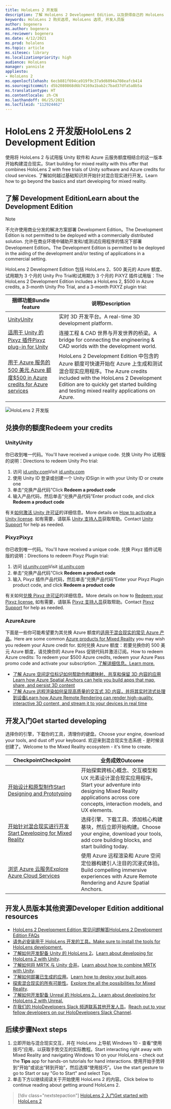 ```yaml
---
title: HoloLens 2 开发版
description: 了解 HoloLens 2 Development Edition，以及获得自己的 HoloLens 2 Development Edition 后的后续操作。
keywords: HoloLens 2 购买选项, HoloLens 选项, 开发人员版
author: bogenera
ms.author: bogenera
ms.reviewer: bogenera
ms.date: 4/12/2021
ms.prod: hololens
ms.topic: article
ms.sitesec: library
ms.localizationpriority: high
audience: HoloLens
manager: yannisle
appliesto:
- HoloLens 2
ms.openlocfilehash: 6ecb881f694ca919f9c37a9d6094a708eafcb414
ms.sourcegitcommit: d5b2080868d6b74169a1bab2c7bad37dfa5a8b5a
ms.translationtype: HT
ms.contentlocale: zh-CN
ms.lasthandoff: 06/25/2021
ms.locfileid: "112924462"
---
```

# <a name="hololens-2-development-edition"></a><span data-ttu-id="a060b-104">HoloLens 2 开发版</span><span class="sxs-lookup"><span data-stu-id="a060b-104">HoloLens 2 Development Edition</span></span>

<span data-ttu-id="a060b-105">使用将 HoloLens 2 与试用版 Unity 软件和 Azure 云服务额度相结合的这一版本开始构建混合现实。</span><span class="sxs-lookup"><span data-stu-id="a060b-105">Start building for mixed reality with this offer that combines HoloLens 2 with free trials of Unity software and Azure credits for cloud services.</span></span> <span data-ttu-id="a060b-106">了解如何越过基础知识并开始针对混合现实进行开发。</span><span class="sxs-lookup"><span data-stu-id="a060b-106">Learn how to go beyond the basics and start developing for mixed reality.</span></span>

## <a name="learn-about-the-development-edition"></a><span data-ttu-id="a060b-107">了解 Development Edition</span><span class="sxs-lookup"><span data-stu-id="a060b-107">Learn about the Development Edition</span></span>

> [!NOTE]
> <span data-ttu-id="a060b-108">不允许使用商业分发的解决方案部署 Development Edition。</span><span class="sxs-lookup"><span data-stu-id="a060b-108">The Development Edition is not permitted to be deployed with a commercially distributed solution.</span></span> <span data-ttu-id="a060b-109">允许在商业环境中辅助开发和/或测试应用程序的情况下部署 Development Edition。</span><span class="sxs-lookup"><span data-stu-id="a060b-109">The Development Edition is permitted to be deployed in the aiding of the development and/or testing of applications in a commercial setting.</span></span>  

<span data-ttu-id="a060b-110">HoloLens 2 Development Edition 包括 HoloLens 2、500 美元的 Azure 额度、试用期为 3 个月的 Unity Pro Trial和试用期为 3 个月的 PiXYZ 插件试用版：</span><span class="sxs-lookup"><span data-stu-id="a060b-110">The HoloLens 2 Development Edition includes a HoloLens 2, $500 in Azure credits, a 3-month Unity Pro Trial, and a 3-month PiXYZ plugin trial:</span></span>

| <span data-ttu-id="a060b-111">捆绑功能</span><span class="sxs-lookup"><span data-stu-id="a060b-111">Bundle feature</span></span> | <span data-ttu-id="a060b-112">说明</span><span class="sxs-lookup"><span data-stu-id="a060b-112">Description</span></span> |
|---|---|
|  [<span data-ttu-id="a060b-113">Unity</span><span class="sxs-lookup"><span data-stu-id="a060b-113">Unity</span></span>](https://unity.com/) | <span data-ttu-id="a060b-114">实时 3D 开发平台。</span><span class="sxs-lookup"><span data-stu-id="a060b-114">A real-time 3D development platform.</span></span>   |
|  [<span data-ttu-id="a060b-115">适用于 Unity 的 Pixyz 插件</span><span class="sxs-lookup"><span data-stu-id="a060b-115">Pixyz plug-in for Unity</span></span>](https://www.pixyz-software.com/plugin/) | <span data-ttu-id="a060b-116">连接工程 &amp; CAD 世界与开发世界的桥梁。</span><span class="sxs-lookup"><span data-stu-id="a060b-116">A bridge for connecting the engineering &amp; CAD worlds with the development world.</span></span>   |
| [<span data-ttu-id="a060b-117">用于 Azure 服务的 500 美元 Azure 额度</span><span class="sxs-lookup"><span data-stu-id="a060b-117">$500 in Azure credits for Azure services</span></span>](https://azure.microsoft.com/resources/) | <span data-ttu-id="a060b-118">HoloLens 2 Development Edition 中包含的 Azure 额度可快速开始在 Azure 上生成和测试混合现实应用程序。</span><span class="sxs-lookup"><span data-stu-id="a060b-118">The Azure credits included with the HoloLens 2 Development Edition are to quickly get started building and testing mixed reality applications on Azure.</span></span> |

![HoloLens 2 开发版](./images/hololens-2-dev-ed.png)

## <a name="redeem-your-credits"></a><span data-ttu-id="a060b-120">兑换你的额度</span><span class="sxs-lookup"><span data-stu-id="a060b-120">Redeem your credits</span></span>

### <a name="unity"></a><span data-ttu-id="a060b-121">Unity</span><span class="sxs-lookup"><span data-stu-id="a060b-121">Unity</span></span>
<span data-ttu-id="a060b-122">你已收到唯一代码。</span><span class="sxs-lookup"><span data-stu-id="a060b-122">You'll have received a unique code.</span></span> <span data-ttu-id="a060b-123">兑换 Unity Pro 试用版的说明：</span><span class="sxs-lookup"><span data-stu-id="a060b-123">Directions to redeem Unity Pro trial:</span></span>
1. <span data-ttu-id="a060b-124">访问 [id.unity.com](http://id.unity.com/)</span><span class="sxs-lookup"><span data-stu-id="a060b-124">Visit [id.unity.com](http://id.unity.com/)</span></span>
1. <span data-ttu-id="a060b-125">使用 Unity ID 登录或创建一个 Unity ID</span><span class="sxs-lookup"><span data-stu-id="a060b-125">Sign in with your Unity ID or create one</span></span>
1. <span data-ttu-id="a060b-126">单击“兑换产品代码”</span><span class="sxs-lookup"><span data-stu-id="a060b-126">Click **Redeem a product code**</span></span>
1. <span data-ttu-id="a060b-127">输入产品代码，然后单击“兑换产品代码”</span><span class="sxs-lookup"><span data-stu-id="a060b-127">Enter product code, and click **Redeem a product code**</span></span>

<span data-ttu-id="a060b-128">有关[如何激活 Unity 许可证](https://support.unity3d.com/hc/articles/211438683-How-do-I-activate-my-license-)的详细信息。</span><span class="sxs-lookup"><span data-stu-id="a060b-128">More details on [How to activate a Unity license](https://support.unity3d.com/hc/articles/211438683-How-do-I-activate-my-license-).</span></span> <span data-ttu-id="a060b-129">如有需要，请联系 [Unity 支持人员](https://support.unity3d.com/hc)获取帮助。</span><span class="sxs-lookup"><span data-stu-id="a060b-129">Contact [Unity Support](https://support.unity3d.com/hc) for help as needed.</span></span>  

### <a name="pixyz"></a><span data-ttu-id="a060b-130">Pixyz</span><span class="sxs-lookup"><span data-stu-id="a060b-130">Pixyz</span></span>
<span data-ttu-id="a060b-131">你已收到唯一代码。</span><span class="sxs-lookup"><span data-stu-id="a060b-131">You'll have received a unique code.</span></span> <span data-ttu-id="a060b-132">兑换 Pixyz 插件试用版的说明：</span><span class="sxs-lookup"><span data-stu-id="a060b-132">Directions to redeem Pixyz Plugin trial:</span></span>
1. <span data-ttu-id="a060b-133">访问 [id.unity.com](http://id.unity.com/)</span><span class="sxs-lookup"><span data-stu-id="a060b-133">Visit [id.unity.com](http://id.unity.com/)</span></span>
1. <span data-ttu-id="a060b-134">单击“兑换产品代码”</span><span class="sxs-lookup"><span data-stu-id="a060b-134">Click **Redeem a product code**</span></span>
1. <span data-ttu-id="a060b-135">输入 Pixyz 插件产品代码，然后单击“兑换产品代码”</span><span class="sxs-lookup"><span data-stu-id="a060b-135">Enter your Pixyz Plugin product code, and click **Redeem a product code**</span></span>

<span data-ttu-id="a060b-136">有关如何[兑换 Pixyz 许可证](https://www.pixyz-software.com/documentations/html/2020.1/review/TrialLicense.html)的详细信息。</span><span class="sxs-lookup"><span data-stu-id="a060b-136">More details on how to [Redeem your Pixyz license.](https://www.pixyz-software.com/documentations/html/2020.1/review/TrialLicense.html)</span></span> <span data-ttu-id="a060b-137">如有需要，请联系 [Pixyz 支持人员](https://www.pixyz-software.com/support/)获取帮助。</span><span class="sxs-lookup"><span data-stu-id="a060b-137">Contact [Pixyz Support](https://www.pixyz-software.com/support/) for help as needed.</span></span>

### <a name="azure"></a><span data-ttu-id="a060b-138">Azure</span><span class="sxs-lookup"><span data-stu-id="a060b-138">Azure</span></span>
<span data-ttu-id="a060b-139">下面是一些你可能希望要为其兑换 Azure 额度的[适用于混合现实的常见 Azure 产品](https://azure.microsoft.com/topic/mixed-reality/)。</span><span class="sxs-lookup"><span data-stu-id="a060b-139">Here are some common [Azure products for Mixed Reality](https://azure.microsoft.com/topic/mixed-reality/) you may wish you redeem your Azure credit for.</span></span>
<span data-ttu-id="a060b-140">如何兑换 Azure 额度：若要兑换你的 500 美元 Azure 额度，请兑换你的 Azure Pass 促销代码并激活订阅。</span><span class="sxs-lookup"><span data-stu-id="a060b-140">How to redeem Azure credits: To redeem your $500 Azure credits, redeem your Azure Pass promo code and activate your subscription.</span></span> [<span data-ttu-id="a060b-141">了解详细信息。</span><span class="sxs-lookup"><span data-stu-id="a060b-141">Learn more.</span></span>](hololens2-development-edition-faq.md#how-can-i-redeem-my-500-azure-credit)

- [<span data-ttu-id="a060b-142">了解 Azure 空间定位标记如何帮助你构建映射、共享和保留 3D 内容的应用</span><span class="sxs-lookup"><span data-stu-id="a060b-142">Learn how Azure Spatial Anchors can help you build apps that map, share, and persist 3D content</span></span>](https://azure.microsoft.com/services/spatial-anchors/)
- [<span data-ttu-id="a060b-143">了解 Azure 远程渲染如何呈现高质量的交互式 3D 内容，并将其实时流式处理到设备</span><span class="sxs-lookup"><span data-stu-id="a060b-143">Learn how Azure Remote Rendering can render high-quality, interactive 3D content, and stream it to your devices in real time</span></span>](https://azure.microsoft.com/services/remote-rendering/)

## <a name="get-started-developing"></a><span data-ttu-id="a060b-144">开发入门</span><span class="sxs-lookup"><span data-stu-id="a060b-144">Get started developing</span></span>

<span data-ttu-id="a060b-145">选择你的引擎，下载你的工具，清理你的键盘。</span><span class="sxs-lookup"><span data-stu-id="a060b-145">Choose your engine, download your tools, and dust off your keyboard.</span></span> <span data-ttu-id="a060b-146">欢迎来到混合现实生态系统 - 是时候该创建了。</span><span class="sxs-lookup"><span data-stu-id="a060b-146">Welcome to the Mixed Reality ecosystem - it's time to create.</span></span>

|     <span data-ttu-id="a060b-147">Checkpoint</span><span class="sxs-lookup"><span data-stu-id="a060b-147">Checkpoint</span></span>                              |     <span data-ttu-id="a060b-148">业务成效</span><span class="sxs-lookup"><span data-stu-id="a060b-148">Outcome</span></span>                                                                                                                    |
|---------------------------------------------|---------------------------------------------------------------------------------------------------------------------------------|
|     [<span data-ttu-id="a060b-149">开始设计和原型制作</span><span class="sxs-lookup"><span data-stu-id="a060b-149">Start Designing and Prototyping</span></span>](https://docs.microsoft.com/windows/mixed-reality/design/design)         |     <span data-ttu-id="a060b-150">开始探索跨核心概念、交互模型和 UX 元素设计混合现实应用程序。</span><span class="sxs-lookup"><span data-stu-id="a060b-150">Start your adventure into designing Mixed Reality applications across core concepts, interaction models, and UX elements.</span></span>     |
|     [<span data-ttu-id="a060b-151">开始针对混合现实进行开发</span><span class="sxs-lookup"><span data-stu-id="a060b-151">Start Developing for Mixed Reality</span></span>](https://docs.microsoft.com/windows/mixed-reality/develop/development?tabs=unity)    |     <span data-ttu-id="a060b-152">选择引擎、下载工具、添加核心构建基块，然后立即开始构建。</span><span class="sxs-lookup"><span data-stu-id="a060b-152">Choose your engine, download your tools, add core building blocks, and start building today.</span></span>                                  |
|     [<span data-ttu-id="a060b-153">浏览 Azure 云服务</span><span class="sxs-lookup"><span data-stu-id="a060b-153">Explore Azure Cloud Services</span></span>](https://docs.microsoft.com/windows/mixed-reality/develop/mixed-reality-cloud-services)            |     <span data-ttu-id="a060b-154">使用 Azure 远程渲染和 Azure 空间定位器构建引人注目的沉浸式体验。</span><span class="sxs-lookup"><span data-stu-id="a060b-154">Build compelling immersive experiences with Azure Remote Rendering and Azure Spatial Anchors.</span></span>                                 |

## <a name="developer-edition-additional-resources"></a><span data-ttu-id="a060b-155">开发人员版本其他资源</span><span class="sxs-lookup"><span data-stu-id="a060b-155">Developer Edition additional resources</span></span>

- [<span data-ttu-id="a060b-156">HoloLens 2 Development Edition 常见问题解答</span><span class="sxs-lookup"><span data-stu-id="a060b-156">HoloLens 2 Development Edition FAQs</span></span>](hololens2-development-edition-faq.md)
- [<span data-ttu-id="a060b-157">请务必安装用于 HoloLens 开发的工具。</span><span class="sxs-lookup"><span data-stu-id="a060b-157">Make sure to install the tools for HoloLens development.</span></span>](https://docs.microsoft.com/windows/mixed-reality/develop/install-the-tools?tabs=unity)
- <span data-ttu-id="a060b-158">[了解如何开发配备 Unity 的 HoloLens 2](https://docs.microsoft.com/windows/mixed-reality/develop/unity/unity-development-overview?tabs=mrtk%2Carr%2Chl2)。</span><span class="sxs-lookup"><span data-stu-id="a060b-158">[Learn about developing for HoloLens 2 with Unity](https://docs.microsoft.com/windows/mixed-reality/develop/unity/unity-development-overview?tabs=mrtk%2Carr%2Chl2).</span></span>
- <span data-ttu-id="a060b-159">[了解如何将 MRTK 与 Unity 合并](https://docs.microsoft.com/windows/mixed-reality/develop/unity/mrtk-getting-started)。</span><span class="sxs-lookup"><span data-stu-id="a060b-159">[Learn about how to combine MRTK with Unity](https://docs.microsoft.com/windows/mixed-reality/develop/unity/mrtk-getting-started).</span></span>
- <span data-ttu-id="a060b-160">[了解如何部署已生成的应用](app-deploy-overview.md)。</span><span class="sxs-lookup"><span data-stu-id="a060b-160">[Learn how to deploy your built apps](app-deploy-overview.md).</span></span>
- <span data-ttu-id="a060b-161">[探索混合现实的所有可能性](https://docs.microsoft.com/windows/mixed-reality/)。</span><span class="sxs-lookup"><span data-stu-id="a060b-161">[Explore the all the possibilities for Mixed Reality](https://docs.microsoft.com/windows/mixed-reality/).</span></span>
- [<span data-ttu-id="a060b-162">了解如何开发配备 Unreal 的 HoloLens 2。</span><span class="sxs-lookup"><span data-stu-id="a060b-162">Learn about developing for HoloLens 2 with Unreal.</span></span>](https://docs.microsoft.com/windows/mixed-reality/develop/unreal/unreal-development-overview?tabs=mrtk%2Casa)
- <span data-ttu-id="a060b-163">[在我们的 HoloDevelopers Slack 频道联系其他开发人员](https://holodevelopersslack.azurewebsites.net/)。</span><span class="sxs-lookup"><span data-stu-id="a060b-163">[Reach out to your fellow developers on our HoloDevelopers Slack Channel](https://holodevelopersslack.azurewebsites.net/).</span></span>

## <a name="next-steps"></a><span data-ttu-id="a060b-164">后续步骤</span><span class="sxs-lookup"><span data-stu-id="a060b-164">Next steps</span></span>

1. <span data-ttu-id="a060b-165">立即开始与混合现实交互，并在 HoloLens 上导航 Windows 10 - 查看“使用技巧”应用，以获取手势交互的实际教程。</span><span class="sxs-lookup"><span data-stu-id="a060b-165">Start interacting right away with Mixed Reality and navigating Windows 10 on your HoloLens - check out the **Tips** app for hands-on tutorials for hand interactions.</span></span> <span data-ttu-id="a060b-166">使用开始手势转到“开始”或说出“转到开始”，然后选择“使用技巧”。</span><span class="sxs-lookup"><span data-stu-id="a060b-166">Use the start gesture to go to Start or say "Go to Start" and select Tips.</span></span>
1. <span data-ttu-id="a060b-167">单击下方以继续阅读关于开始使用 HoloLens 2 的内容。</span><span class="sxs-lookup"><span data-stu-id="a060b-167">Click below to continue reading about getting around HoloLens 2.</span></span>

> [!div class="nextstepaction"]
> [<span data-ttu-id="a060b-168">HoloLens 2 入门</span><span class="sxs-lookup"><span data-stu-id="a060b-168">Get started with HoloLens 2</span></span>](hololens2-basic-usage.md)
